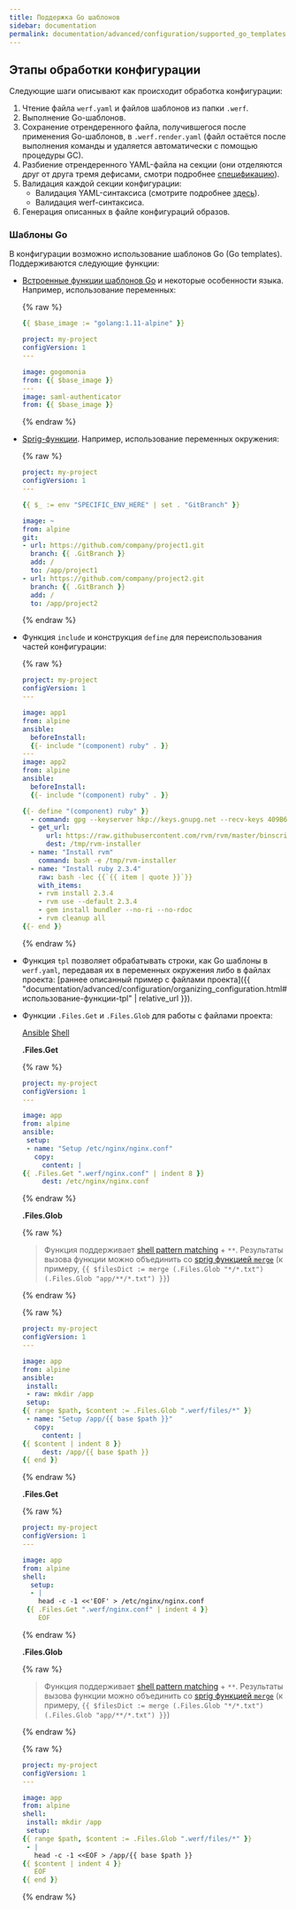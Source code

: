 ```yaml
---
title: Поддержка Go шаблонов
sidebar: documentation
permalink: documentation/advanced/configuration/supported_go_templates.html
---
```


## Этапы обработки конфигурации

Следующие шаги описывают как происходит обработка конфигурации:
1. Чтение файла `werf.yaml` и файлов шаблонов из папки `.werf`.
2. Выполнение Go-шаблонов.
3. Сохранение отрендеренного файла, получившегося после применения Go-шаблонов, в `.werf.render.yaml` (файл остаётся после выполнения команды и удаляется автоматически с помощью процедуры GC).
4. Разбиение отрендеренного YAML-файла на секции (они отделяются друг от друга тремя дефисами, смотри подробнее [спецификацию](https://yaml.org/spec/1.2/spec.html#id2800132)).
5. Валидация каждой секции конфигурации:
   * Валидация YAML-синтаксиса (смотрите подробнее [здесь](http://yaml.org/refcard.html)).
   * Валидация werf-синтаксиса.
6. Генерация описанных в файле конфигураций образов.

### Шаблоны Go

В конфигурации возможно использование шаблонов Go (Go templates). Поддерживаются следующие функции:

* [Встроенные функции шаблонов Go](https://golang.org/pkg/text/template/#hdr-Functions) и некоторые особенности языка. Например, использование переменных:<a id="go-templates" href="#go-templates" class="anchorjs-link " aria-label="Anchor link for: go templates" data-anchorjs-icon=""></a>

  {% raw %}
  ```yaml
  {{ $base_image := "golang:1.11-alpine" }}

  project: my-project
  configVersion: 1
  ---

  image: gogomonia
  from: {{ $base_image }}
  ---
  image: saml-authenticator
  from: {{ $base_image }}
  ```
  {% endraw %}

* [Sprig-функции](http://masterminds.github.io/sprig/). Например, использование переменных окружения:<a id="sprig-functions" href="#sprig-functions" class="anchorjs-link " aria-label="Anchor link for: sprig functions" data-anchorjs-icon=""></a>

  {% raw %}
  ```yaml
  project: my-project
  configVersion: 1
  ---

  {{ $_ := env "SPECIFIC_ENV_HERE" | set . "GitBranch" }}

  image: ~
  from: alpine
  git:
  - url: https://github.com/company/project1.git
    branch: {{ .GitBranch }}
    add: /
    to: /app/project1
  - url: https://github.com/company/project2.git
    branch: {{ .GitBranch }}
    add: /
    to: /app/project2
  ```
  {% endraw %}

* Функция `include` и конструкция `define` для переиспользования частей конфигурации:<a id="include" href="#include" class="anchorjs-link " aria-label="Anchor link for: include" data-anchorjs-icon=""></a>

  {% raw %}
  ```yaml
  project: my-project
  configVersion: 1
  ---

  image: app1
  from: alpine
  ansible:
    beforeInstall:
    {{- include "(component) ruby" . }}
  ---
  image: app2
  from: alpine
  ansible:
    beforeInstall:
    {{- include "(component) ruby" . }}

  {{- define "(component) ruby" }}
    - command: gpg --keyserver hkp://keys.gnupg.net --recv-keys 409B6B1796C275462A1703113804BB82D39DC0E3
    - get_url:
        url: https://raw.githubusercontent.com/rvm/rvm/master/binscripts/rvm-installer
        dest: /tmp/rvm-installer
    - name: "Install rvm"
      command: bash -e /tmp/rvm-installer
    - name: "Install ruby 2.3.4"
      raw: bash -lec {{`{{ item | quote }}`}}
      with_items:
      - rvm install 2.3.4
      - rvm use --default 2.3.4
      - gem install bundler --no-ri --no-rdoc
      - rvm cleanup all
  {{- end }}
  ```
  {% endraw %}

* Функция `tpl` позволяет обрабатывать строки, как Go шаблоны в `werf.yaml`, передавая их в переменных окружения либо в файлах проекта: [раннее описанный пример с файлами проекта]({{ "documentation/advanced/configuration/organizing_configuration.html#использование-функции-tpl" | relative_url }}).<a id="tpl" href="#tpl" class="anchorjs-link " aria-label="Anchor link for: tpl" data-anchorjs-icon=""></a>

* Функции `.Files.Get` и `.Files.Glob` для работы с файлами проекта:<a id="files-get" href="#files-get" class="anchorjs-link " aria-label="Anchor link for: .Files.Get" data-anchorjs-icon=""></a>

  <div class="tabs">
    <a href="javascript:void(0)" class="tabs__btn active" onclick="openTab(event, 'tabs__btn', 'tabs__content', 'ansible_tab')">Ansible</a>
    <a href="javascript:void(0)" class="tabs__btn" onclick="openTab(event, 'tabs__btn', 'tabs__content', 'shell_tab')">Shell</a>
  </div>

  <div id="ansible_tab" class="tabs__content active" markdown="1">
   
  **.Files.Get**

  {% raw %}
  ```yaml
  project: my-project
  configVersion: 1
  ---

  image: app
  from: alpine
  ansible:
   setup:
   - name: "Setup /etc/nginx/nginx.conf"
     copy:
       content: |
  {{ .Files.Get ".werf/nginx.conf" | indent 8 }}
       dest: /etc/nginx/nginx.conf
  ```
  {% endraw %}

  **.Files.Glob**

  {% raw %}
    > Функция поддерживает [shell pattern matching](https://www.gnu.org/software/findutils/manual/html_node/find_html/Shell-Pattern-Matching.html) + `**`. Результаты вызова функции можно объединить со [sprig функцией `merge`](https://github.com/Masterminds/sprig/blob/master/docs/dicts.md#merge-mustmerge) (к примеру, `{{ $filesDict := merge (.Files.Glob "*/*.txt") (.Files.Glob "app/**/*.txt") }}`)

  {% endraw %}
  
  {% raw %}
  ```yaml
  project: my-project
  configVersion: 1
  ---

  image: app
  from: alpine
  ansible:
   install:
   - raw: mkdir /app
   setup:
  {{ range $path, $content := .Files.Glob ".werf/files/*" }}
   - name: "Setup /app/{{ base $path }}"
     copy:
       content: |
  {{ $content | indent 8 }}
       dest: /app/{{ base $path }}
  {{ end }}
  ```
  {% endraw %}
  </div>

  <div id="shell_tab" class="tabs__content" markdown="1">

  **.Files.Get**

  {% raw %}
  ```yaml
  project: my-project
  configVersion: 1
  ---

  image: app
  from: alpine
  shell:
    setup:
    - |
      head -c -1 <<'EOF' > /etc/nginx/nginx.conf
   {{ .Files.Get ".werf/nginx.conf" | indent 4 }}
      EOF
  ```
  {% endraw %}

  **.Files.Glob**

  {% raw %}
  > Функция поддерживает [shell pattern matching](https://www.gnu.org/software/findutils/manual/html_node/find_html/Shell-Pattern-Matching.html) + `**`. Результаты вызова функции можно объединить со [sprig функцией `merge`](https://github.com/Masterminds/sprig/blob/master/docs/dicts.md#merge-mustmerge) (к примеру, `{{ $filesDict := merge (.Files.Glob "*/*.txt") (.Files.Glob "app/**/*.txt") }}`)

  {% endraw %}

  {% raw %}
  ```yaml
  project: my-project
  configVersion: 1
  ---

  image: app
  from: alpine
  shell:
   install: mkdir /app
   setup:
  {{ range $path, $content := .Files.Glob ".werf/files/*" }}
   - |
     head -c -1 <<EOF > /app/{{ base $path }}
  {{ $content | indent 4 }}
     EOF
  {{ end }}
  ```
  {% endraw %}

  </div>
